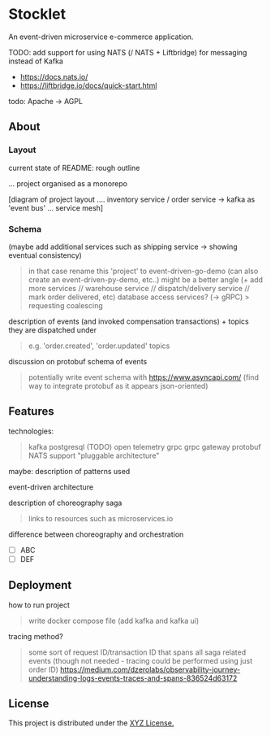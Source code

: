 # Stocklet

An event-driven microservice e-commerce application.

TODO: add support for using NATS (/ NATS + Liftbridge) for messaging instead of Kafka

* <https://docs.nats.io/>
* <https://liftbridge.io/docs/quick-start.html>

todo: Apache -> AGPL

## About

### Layout

current state of README: rough outline

... project organised as a monorepo

[diagram of project layout .... inventory service / order service -> kafka as 'event bus' ... service mesh]

### Schema

(maybe add additional services such as shipping service -> showing eventual consistency)
  > in that case rename this 'project' to event-driven-go-demo (can also create an event-driven-py-demo, etc..)
  > might be a better angle (+ add more services // warehouse service // dispatch/delivery service // mark order delivered, etc)
  > database access services? (-> gRPC)
    > requesting coalescing

description of events (and invoked compensation transactions) + topics they are dispatched under
  > e.g. 'order.created', 'order.updated' topics

discussion on protobuf schema of events
  > potentially write event schema with <https://www.asyncapi.com/> (find way to integrate protobuf as it appears json-oriented)

## Features

technologies:
> kafka
> postgresql
> (TODO) open telemetry
> grpc
> grpc gateway
> protobuf
> NATS support
> "pluggable architecture"

maybe: description of patterns used

event-driven architecture

description of choreography saga
  > links to resources such as microservices.io

difference between choreography and orchestration

* [ ] ABC
* [ ] DEF

## Deployment

how to run project
  > write docker compose file (add kafka and kafka ui)

tracing method?
  > some sort of request ID/transaction ID that spans all saga related events (though not needed - tracing could be performed using just order ID)
  > <https://medium.com/dzerolabs/observability-journey-understanding-logs-events-traces-and-spans-836524d63172>

## License

This project is distributed under the [XYZ License.](/LICENSE)
